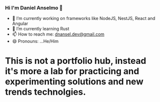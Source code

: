 ### Hi I'm Daniel Anselmo 👋


<!-- **dnanseldev/dnanseldev** is a ✨ _special_ ✨ repository because its `README.md` (this file) appears on your GitHub profile. -->

- 🔭 I’m currently working on frameworks like NodeJS, NestJS, React and Angular
- 🌱 I’m currently learning Rust
- 📫 How to reach me: dnansel.dev@gmail.com
- 😄 Pronouns: ...He/Him

# This is not a portfolio hub, instead it's more a lab for practicing and experimenting solutions and new trends technolgies.
